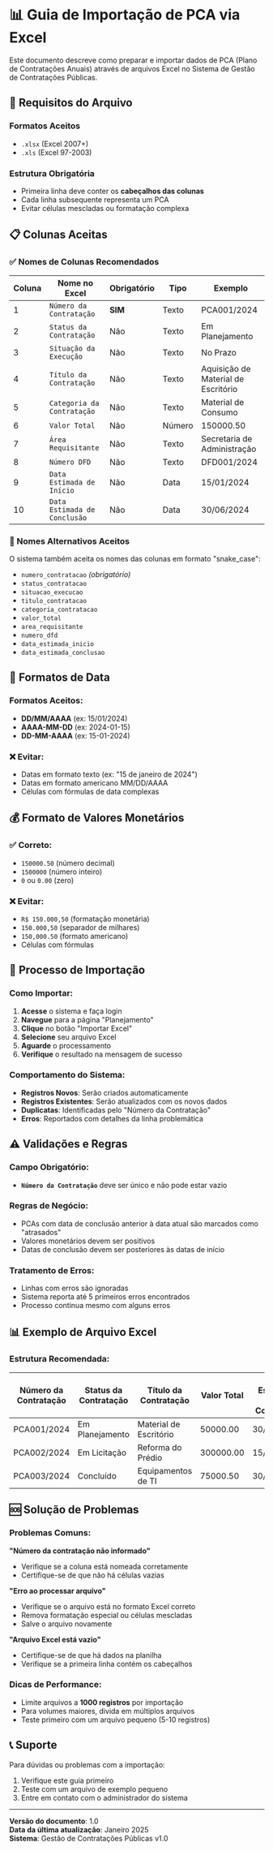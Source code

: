 # 📊 Guia de Importação de PCA via Excel

Este documento descreve como preparar e importar dados de PCA (Plano de Contratações Anuais) através de arquivos Excel no Sistema de Gestão de Contratações Públicas.

## 🎯 Requisitos do Arquivo

### Formatos Aceitos
- `.xlsx` (Excel 2007+)
- `.xls` (Excel 97-2003)

### Estrutura Obrigatória
- Primeira linha deve conter os **cabeçalhos das colunas**
- Cada linha subsequente representa um PCA
- Evitar células mescladas ou formatação complexa

## 📋 Colunas Aceitas

### ✅ Nomes de Colunas Recomendados

| Coluna | Nome no Excel | Obrigatório | Tipo | Exemplo |
|--------|---------------|-------------|------|---------|
| 1 | `Número da Contratação` | **SIM** | Texto | PCA001/2024 |
| 2 | `Status da Contratação` | Não | Texto | Em Planejamento |
| 3 | `Situação da Execução` | Não | Texto | No Prazo |
| 4 | `Título da Contratação` | Não | Texto | Aquisição de Material de Escritório |
| 5 | `Categoria da Contratação` | Não | Texto | Material de Consumo |
| 6 | `Valor Total` | Não | Número | 150000.50 |
| 7 | `Área Requisitante` | Não | Texto | Secretaria de Administração |
| 8 | `Número DFD` | Não | Texto | DFD001/2024 |
| 9 | `Data Estimada de Início` | Não | Data | 15/01/2024 |
| 10 | `Data Estimada de Conclusão` | Não | Data | 30/06/2024 |

### 🔄 Nomes Alternativos Aceitos

O sistema também aceita os nomes das colunas em formato "snake_case":

- `numero_contratacao` *(obrigatório)*
- `status_contratacao`
- `situacao_execucao`
- `titulo_contratacao`
- `categoria_contratacao`
- `valor_total`
- `area_requisitante`
- `numero_dfd`
- `data_estimada_inicio`
- `data_estimada_conclusao`

## 📅 Formatos de Data

### Formatos Aceitos:
- **DD/MM/AAAA** (ex: 15/01/2024)
- **AAAA-MM-DD** (ex: 2024-01-15)
- **DD-MM-AAAA** (ex: 15-01-2024)

### ❌ Evitar:
- Datas em formato texto (ex: "15 de janeiro de 2024")
- Datas em formato americano MM/DD/AAAA
- Células com fórmulas de data complexas

## 💰 Formato de Valores Monetários

### ✅ Correto:
- `150000.50` (número decimal)
- `1500000` (número inteiro)
- `0` ou `0.00` (zero)

### ❌ Evitar:
- `R$ 150.000,50` (formatação monetária)
- `150.000,50` (separador de milhares)
- `150,000.50` (formato americano)
- Células com fórmulas

## 🔧 Processo de Importação

### Como Importar:

1. **Acesse** o sistema e faça login
2. **Navegue** para a página "Planejamento"
3. **Clique** no botão "Importar Excel"
4. **Selecione** seu arquivo Excel
5. **Aguarde** o processamento
6. **Verifique** o resultado na mensagem de sucesso

### Comportamento do Sistema:

- **Registros Novos**: Serão criados automaticamente
- **Registros Existentes**: Serão atualizados com os novos dados
- **Duplicatas**: Identificadas pelo "Número da Contratação"
- **Erros**: Reportados com detalhes da linha problemática

## ⚠️ Validações e Regras

### Campo Obrigatório:
- **`Número da Contratação`** deve ser único e não pode estar vazio

### Regras de Negócio:
- PCAs com data de conclusão anterior à data atual são marcados como "atrasados"
- Valores monetários devem ser positivos
- Datas de conclusão devem ser posteriores às datas de início

### Tratamento de Erros:
- Linhas com erros são ignoradas
- Sistema reporta até 5 primeiros erros encontrados
- Processo continua mesmo com alguns erros

## 📊 Exemplo de Arquivo Excel

### Estrutura Recomendada:

| Número da Contratação | Status da Contratação | Título da Contratação | Valor Total | Data Estimada de Conclusão |
|----------------------|----------------------|----------------------|-------------|----------------------------|
| PCA001/2024 | Em Planejamento | Material de Escritório | 50000.00 | 30/06/2024 |
| PCA002/2024 | Em Licitação | Reforma do Prédio | 300000.00 | 15/12/2024 |
| PCA003/2024 | Concluído | Equipamentos de TI | 75000.50 | 30/03/2024 |

## 🆘 Solução de Problemas

### Problemas Comuns:

**"Número da contratação não informado"**
- Verifique se a coluna está nomeada corretamente
- Certifique-se de que não há células vazias

**"Erro ao processar arquivo"**
- Verifique se o arquivo está no formato Excel correto
- Remova formatação especial ou células mescladas
- Salve o arquivo novamente

**"Arquivo Excel está vazio"**
- Certifique-se de que há dados na planilha
- Verifique se a primeira linha contém os cabeçalhos

### Dicas de Performance:
- Limite arquivos a **1000 registros** por importação
- Para volumes maiores, divida em múltiplos arquivos
- Teste primeiro com um arquivo pequeno (5-10 registros)

## 📞 Suporte

Para dúvidas ou problemas com a importação:
1. Verifique este guia primeiro
2. Teste com um arquivo de exemplo pequeno
3. Entre em contato com o administrador do sistema

---

**Versão do documento**: 1.0  
**Data da última atualização**: Janeiro 2025  
**Sistema**: Gestão de Contratações Públicas v1.0
